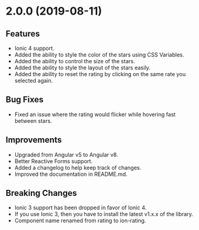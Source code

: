 <a name="2.0.0"></a>

# 2.0.0 (2019-08-11)

## Features

- Ionic 4 support.
- Added the ability to style the color of the stars using CSS Variables.
- Added the ability to control the size of the stars.
- Added the ability to style the layout of the stars easily.
- Added the ability to reset the rating by clicking on the same rate you selected again.

## Bug Fixes

- Fixed an issue where the rating would flicker while hovering fast between stars.

## Improvements

- Upgraded from Angular v5 to Angular v8.
- Better Reactive Forms support.
- Added a changelog to help keep track of changes.
- Improved the documentation in README.md.

## Breaking Changes

- Ionic 3 support has been dropped in favor of Ionic 4.
- If you use Ionic 3, then you have to install the latest v1.x.x of the library.
- Component name renamed from rating to ion-rating.
